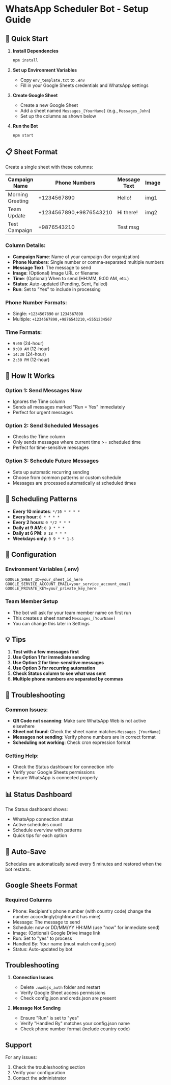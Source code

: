 # WhatsApp Scheduler Bot - Setup Guide

## 🚀 Quick Start

1. **Install Dependencies**
   ```bash
   npm install
   ```

2. **Set up Environment Variables**
   - Copy `env_template.txt` to `.env`
   - Fill in your Google Sheets credentials and WhatsApp settings

3. **Create Google Sheet**
   - Create a new Google Sheet
   - Add a sheet named `Messages_[YourName]` (e.g., `Messages_John`)
   - Set up the columns as shown below

4. **Run the Bot**
   ```bash
   npm start
   ```

## 📋 Sheet Format

Create a single sheet with these columns:

| Campaign Name | Phone Numbers | Message Text | Image | Time | Status | Run |
|---------------|---------------|--------------|-------|------|--------|-----|
| Morning Greeting | +1234567890 | Hello! | img1 | | Pending | Yes |
| Team Update | +1234567890,+9876543210 | Hi there! | img2 | 9:00 | Pending | Yes |
| Test Campaign | +9876543210 | Test msg | | | Sent | Yes |

### Column Details:

- **Campaign Name**: Name of your campaign (for organization)
- **Phone Numbers**: Single number or comma-separated multiple numbers
- **Message Text**: The message to send
- **Image**: (Optional) Image URL or filename
- **Time**: (Optional) When to send (HH:MM, 9:00 AM, etc.)
- **Status**: Auto-updated (Pending, Sent, Failed)
- **Run**: Set to "Yes" to include in processing

### Phone Number Formats:
- Single: `+1234567890` or `1234567890`
- Multiple: `+1234567890,+9876543210,+5551234567`

### Time Formats:
- `9:00` (24-hour)
- `9:00 AM` (12-hour)
- `14:30` (24-hour)
- `2:30 PM` (12-hour)

## 🎯 How It Works

### Option 1: Send Messages Now
- Ignores the Time column
- Sends all messages marked "Run = Yes" immediately
- Perfect for urgent messages

### Option 2: Send Scheduled Messages
- Checks the Time column
- Only sends messages where current time >= scheduled time
- Perfect for time-sensitive messages

### Option 3: Schedule Future Messages
- Sets up automatic recurring sending
- Choose from common patterns or custom schedule
- Messages are processed automatically at scheduled times

## 📅 Scheduling Patterns

- **Every 10 minutes**: `*/10 * * * *`
- **Every hour**: `0 * * * *`
- **Every 2 hours**: `0 */2 * * *`
- **Daily at 9 AM**: `0 9 * * *`
- **Daily at 6 PM**: `0 18 * * *`
- **Weekdays only**: `0 9 * * 1-5`

## 🔧 Configuration

### Environment Variables (.env)
```
GOOGLE_SHEET_ID=your_sheet_id_here
GOOGLE_SERVICE_ACCOUNT_EMAIL=your_service_account_email
GOOGLE_PRIVATE_KEY=your_private_key_here
```

### Team Member Setup
- The bot will ask for your team member name on first run
- This creates a sheet named `Messages_[YourName]`
- You can change this later in Settings

## 💡 Tips

1. **Test with a few messages first**
2. **Use Option 1 for immediate sending**
3. **Use Option 2 for time-sensitive messages**
4. **Use Option 3 for recurring automation**
5. **Check Status column to see what was sent**
6. **Multiple phone numbers are separated by commas**

## 🚨 Troubleshooting

### Common Issues:
- **QR Code not scanning**: Make sure WhatsApp Web is not active elsewhere
- **Sheet not found**: Check the sheet name matches `Messages_[YourName]`
- **Messages not sending**: Verify phone numbers are in correct format
- **Scheduling not working**: Check cron expression format

### Getting Help:
- Check the Status dashboard for connection info
- Verify your Google Sheets permissions
- Ensure WhatsApp is connected properly

## 📊 Status Dashboard

The Status dashboard shows:
- WhatsApp connection status
- Active schedules count
- Schedule overview with patterns
- Quick tips for each option

## 🔄 Auto-Save

Schedules are automatically saved every 5 minutes and restored when the bot restarts.

## Google Sheets Format

### Required Columns
- Phone: Recipient's phone number (with country code) change the number accordingly(rightnow it has mine)
- Message: The message to send
- Schedule: now or DD/MM/YY HH:MM (use "now" for immediate send)
- Image: (Optional) Google Drive image link
- Run: Set to "yes" to process
- Handled By: Your name (must match config.json)
- Status: Auto-updated by bot

## Troubleshooting

1. **Connection Issues**
   - Delete `.wwebjs_auth` folder and restart
   - Verify Google Sheet access permissions
   - Check config.json and creds.json are present

2. **Message Not Sending**
   - Ensure "Run" is set to "yes"
   - Verify "Handled By" matches your config.json name
   - Check phone number format (include country code)

## Support

For any issues:
1. Check the troubleshooting section
2. Verify your configuration
3. Contact the administrator 
